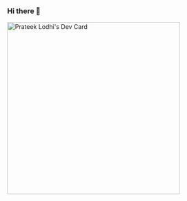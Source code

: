 ### Hi there 👋
<a href="https://app.daily.dev/prateeklodhi"><img src="https://api.daily.dev/devcards/119d9f6fde914701a5c5c66549599eb1.png?r=zlo" width="400" alt="Prateek  Lodhi's Dev Card"/></a>
<!--
**Prateeklodhi/Prateeklodhi** is a ✨ _special_ ✨ repository because its `README.md` (this file) appears on your GitHub profile.

Here are some ideas to get you started:

- 🔭 I’m currently working on ...
- 🌱 I’m currently learning ...
- 👯 I’m looking to collaborate on ...
- 🤔 I’m looking for help with ...
- 💬 Ask me about ...
- 📫 How to reach me: ...
- 😄 Pronouns: ...
- ⚡ Fun fact: ...
-->
